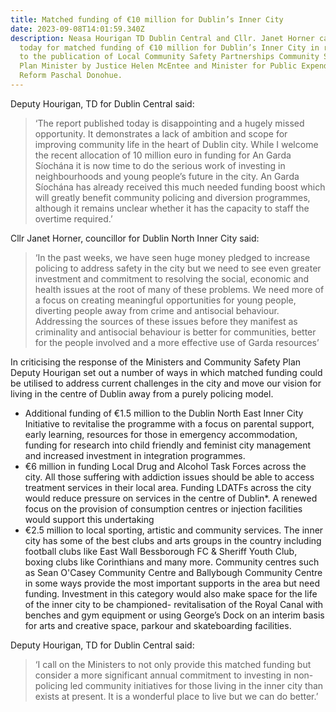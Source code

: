 ```yaml
---
title: Matched funding of €10 million for Dublin’s Inner City
date: 2023-09-08T14:01:59.340Z
description: Neasa Hourigan TD Dublin Central and Cllr. Janet Horner called
  today for matched funding of €10 million for Dublin’s Inner City in response
  to the publication of Local Community Safety Partnerships Community Safety
  Plan Minister by Justice Helen McEntee and Minister for Public Expenditure and
  Reform Paschal Donohue.
---
```

Deputy Hourigan, TD for Dublin Central said:

> ‘The report published today is disappointing and a hugely missed opportunity. It demonstrates a lack of ambition and scope for improving community life in the heart of Dublin city. While I welcome the recent allocation of 10 million euro in funding for An Garda Síochána it is now time to do the serious work of investing in neighbourhoods and young people’s future in the city. An Garda Síochána has already received this much needed funding boost which will greatly benefit community policing and diversion programmes, although it remains unclear whether it has the capacity to staff the overtime required.’

Cllr Janet Horner, councillor for Dublin North Inner City said: 

> ‘In the past weeks, we have seen huge money pledged to increase policing to address safety in the city but we need to see even greater investment and commitment to resolving the social, economic and health issues at the root of many of these problems. We need more of a focus on creating meaningful opportunities for young people, diverting people away from crime and antisocial behaviour. Addressing the sources of these issues before they manifest as criminality and antisocial behaviour is better for communities, better for the people involved and a more effective use of Garda resources’

In criticising the response of the Ministers and Community Safety Plan Deputy Hourigan set out a number of ways in which matched funding could be utilised to address current challenges in the city and move our vision for living in the centre of Dublin away from a purely policing model.

* Additional funding of €1.5 million to the Dublin North East Inner City Initiative to revitalise the programme with a focus on parental support, early learning, resources for those in emergency accommodation, funding for research into child friendly and feminist city management and increased investment in integration programmes.
* €6 million in funding Local Drug and Alcohol Task Forces across the city. All those suffering with addiction issues should be able to access treatment services in their local area. Funding LDATFs across the city would reduce pressure on services in the centre of Dublin*. A renewed focus on the provision of consumption centres or injection facilities would support this undertaking
* €2.5 million to local sporting, artistic and community services. The inner city has some of the best clubs and arts groups in the country including football clubs like East Wall Bessborough FC & Sheriff Youth Club, boxing clubs like Corinthians and many more. Community centres such as Sean O'Casey Community Centre and Ballybough Community Centre in some ways provide the most important supports in the area but need funding. Investment in this category would also make space for the life of the inner city to be championed- revitalisation of the Royal Canal with benches and gym equipment or using George’s Dock on an interim basis for arts and creative space, parkour and skateboarding facilities.

Deputy Hourigan, TD for Dublin Central said: 
> ‘I call on the Ministers to not only provide this matched funding but consider a more significant annual commitment to investing in non-policing led community initiatives for those living in the inner city than exists at present. It is a wonderful place to live but we can do better.’
